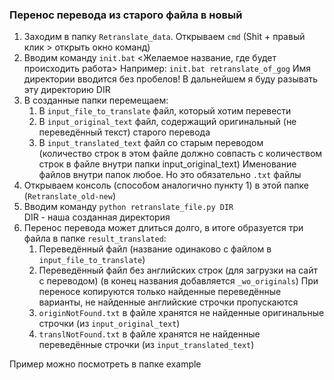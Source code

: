 ### Перенос перевода из старого файла в новый
1. Заходим в папку `Retranslate_data`. Открываем `cmd` (Shit + правый клик > открыть окно команд)
2. Вводим команду `init.bat` <Желаемое название, где будет происходить работа>
    Например: `init.bat retranslate_of_gog`
    Имя директории вводится без пробелов!
    В дальнейшем я буду разывать эту директорию DIR
3. В созданные папки перемещаем:
    1. В `input_file_to_translate` файл, который хотим перевести
    2. В `input_original_text` файл, содержащий оригинальный (не переведённый текст) старого перевода
    3. В `input_translated_text` файл со старым переводом   
        (количество строк в этом файле должно совпасть с количеством строк
         в файле внутри папки input_original_text)
	Именование файлов внутри папок любое. Но это обязательно `.txt` файлы
4. Открываем консоль (способом аналогично пункту 1) в этой папке (`Retranslate_old-new`)
5. Вводим команду `python retranslate_file.py DIR`  
    DIR - наша созданная директория
6. Перенос перевода может длиться долго, в итоге образуется три файла в папке `result_translated`:
    1. Переведённый файл (название одинаково с файлом в `input_file_to_translate`)
    2. Переведённый файл без английских строк (для загрузки на сайт с переводом) (в конец названия добавляется `_wo_originals`)
        При переносе копируются только найденные переведённые варианты, не найденные
        английские строчки пропускаются
    3. `originNotFound.txt` в файле хранятся не найденные оригинальные строчки (из `input_original_text`)
    4. `translNotFound.txt` в файле хранятся не найденные переведённые строчки (из `input_translated_text`)

Пример можно посмотреть в папке example
